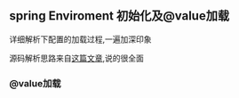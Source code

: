 ## spring Enviroment 初始化及@value加载

详细解析下配置的加载过程,一遍加深印象

源码解析思路来自[这篇文章](https://www.cnblogs.com/wuzhenzhao/p/13708308.html),说的很全面

### @value加载



 
